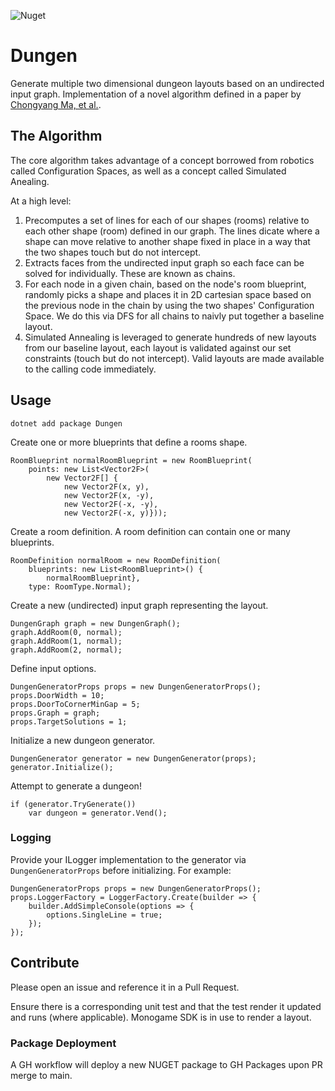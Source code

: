 
![Nuget](https://img.shields.io/nuget/v/Dungen)

# Dungen

Generate multiple two dimensional dungeon layouts based on an undirected input graph. Implementation of a novel algorithm defined in a paper by [Chongyang Ma, et al.](http://chongyangma.com/publications/gl/index.html "Game Level Layout from Design Specification"). 

## The Algorithm

The core algorithm takes advantage of a concept borrowed from robotics called Configuration Spaces, as well as a concept called Simulated Anealing.

At a high level:
 
1. Precomputes a set of lines for each of our shapes 
(rooms) relative to each other shape (room) defined in our graph. The lines dicate where a shape can move relative to another shape fixed in place in a way that the two shapes touch but do not intercept. 
2. Extracts faces from the undirected input graph so each face can be solved for individually. These are known as chains.
3. For each node in a given chain, based on the node's room blueprint, randomly picks a shape and places it in 2D cartesian space based on the previous node in the chain by using the two shapes' Configuration Space. We do this via DFS for all chains to naivly put together a baseline layout.
4. Simulated Annealing is leveraged to generate hundreds of new layouts from our baseline layout, each layout is validated against our set constraints (touch but do not intercept). Valid layouts are made available to the calling code immediately.

## Usage

```dotnet add package Dungen```

Create one or more blueprints that define a rooms shape.
```
RoomBlueprint normalRoomBlueprint = new RoomBlueprint(
    points: new List<Vector2F>(
        new Vector2F[] {
            new Vector2F(x, y), 
            new Vector2F(x, -y),
            new Vector2F(-x, -y),
            new Vector2F(-x, y)}));
```

Create a room definition. A room definition can contain one or many blueprints.
```
RoomDefinition normalRoom = new RoomDefinition( 
    blueprints: new List<RoomBlueprint>() {
        normalRoomBlueprint},
    type: RoomType.Normal);
```

Create a new (undirected) input graph representing the layout.
```
DungenGraph graph = new DungenGraph();
graph.AddRoom(0, normal);
graph.AddRoom(1, normal);
graph.AddRoom(2, normal);
```

Define input options.
```
DungenGeneratorProps props = new DungenGeneratorProps();
props.DoorWidth = 10;
props.DoorToCornerMinGap = 5;
props.Graph = graph;
props.TargetSolutions = 1;
```

Initialize a new dungeon generator.
```
DungenGenerator generator = new DungenGenerator(props);
generator.Initialize(); 
```

Attempt to generate a dungeon!
```
if (generator.TryGenerate())
    var dungeon = generator.Vend();
```

### Logging

Provide your ILogger implementation to the generator via ```DungenGeneratorProps``` before initializing. For example:

```
DungenGeneratorProps props = new DungenGeneratorProps();
props.LoggerFactory = LoggerFactory.Create(builder => {
    builder.AddSimpleConsole(options => {
        options.SingleLine = true;
    });
});
```

## Contribute

Please open an issue and reference it in a Pull Request. 

Ensure there is a corresponding unit test and that the test render it updated and runs (where applicable). Monogame SDK is in use to render a layout.

### Package Deployment

A GH workflow will deploy a new NUGET package to GH Packages upon PR merge to main.